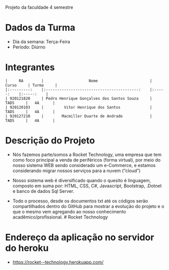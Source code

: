 Projeto da faculdade 4 semestre
# Dados da Turma

- Dia da semana: Terça-Feira
- Período: Diúrno

# Integrantes

    |     RA    	|                    Nome                   	| Curso 	| Turma 	|
    |:---------:	|:-----------------------------------------:	|:-----:	|:-----:	|
    | 920121820 	| Pedro Henrique Gonçalves dos Santos Souza 	|  TADS 	|   4A  	|
    | 920120103 	|         Vitor Henrique dos Santos         	|  TADS 	|   4A  	|
    | 920127210 	|        Macmiller Duarte de Andrade        	|  TADS 	|   4A  	|    
# Descrição do Projeto
      
- Nós fazemos parte/somos a Rocket Technology, uma empresa que tem como 
foco principal a venda de periféricos (forma virtual), por meio do nosso sistema 
WEB sendo considerado um e-Commerce, e estamos considerando migrar 
nossos serviços para a nuvem (“cloud”)
        
- Nosso sistema web é diversificado quando o quesito é linguagem, composto em suma por:
HTML, CSS, C#, Javascript, Bootstrap, .Dotnet e banco de dados Sql Server.
      
- Todo o processo, desde os documentos txt até os códigos serão compartilhados dentro do GitHub 
para mostrar a evolução do projeto e o que o mesmo vem agregando ao nosso conhecimento acadêmico/profissional. # Rocket Technology   
# Endereço da aplicação no servidor do heroku

- https://rocket--technology.herokuapp.com/